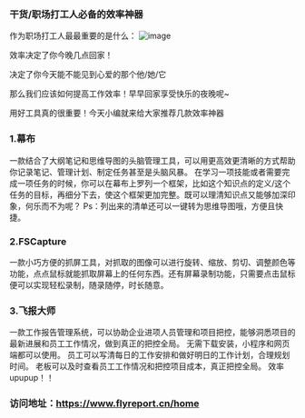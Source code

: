 ### 干货/职场打工人必备的效率神器

作为职场打工人最最重要的是什么：
![image](https://user-images.githubusercontent.com/111840061/187144177-48662193-ffcc-4add-b1be-d66991b98519.png)

效率决定了你今晚几点回家！

决定了你今天能不能见到心爱的那个他/她/它

那么我们应该如何提高工作效率！早早回家享受快乐的夜晚呢~

用好工具真的很重要！今天小编就来给大家推荐几款效率神器
###  1.幕布
一款结合了大纲笔记和思维导图的头脑管理工具，可以用更高效更清晰的方式帮助你记录笔记、管理计划、制定任务甚至是头脑风暴。
在学习一项技能或者需要完成一项任务的时候，你可以在幕布上罗列一个框架，比如这个知识点的定义/这个任务的目标，再细分下去，使这个框架更加完整。既可以理清知识点又能够加深印象，何乐而不为呢？
Ps：列出来的清单还可以一键转为思维导图哦，方便且快捷。
###  2.FSCapture 
一款小巧方便的抓屏工具，对抓取的图像可以进行旋转、缩放、剪切、调整颜色等功能，点点鼠标就能抓取屏幕上的任何东西。还有屏幕录制功能，只需要点击鼠标便可以实现轻松录制，随录随停，时长随意。
###  3.飞报大师	
一款工作报告管理系统，可以协助企业进项人员管理和项目把控，能够洞悉项目的最新进展和员工工作情况，做到真正的把控全局。
无需下载安装，小程序和网页端都可以使用。
员工可以写清每日的工作安排和做好明日的工作计划，合理规划时间。
老板可以及时查看员工工作情况和把控项目成本，真正把控全局。
效率upupup！！
### 访问地址：https://www.flyreport.cn/home


